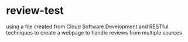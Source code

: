 # review-test

using a file created from Cloud Software Development and RESTful techniques to create a webpage to handle reviews from multiple sources

